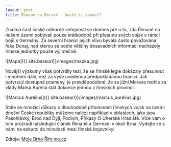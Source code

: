 ```yaml
---
layout: post
title: Římané na Moravě - hosté či domácí?
---
```


Značná část české odborné veřejnosti se dodnes pře o to, zda Římané na našem území pobývali pouze krátkodobě při přesunu svých vojsk 
v rámci bojů s Germány. Za severní hranici jejich vlivu bývala často považována řeka Dunaj, nad kterou se podle většiny 
dosavadních informací nacházely římské jednotky pouze výjimečně.

![Mapa]({{ site.baseurl}}/images/mapka.jpg)

Novější výzkumy však potvrdily tezi, že se římské legie dokázaly přesunout i mnohem dále, než za výše uvedenou předpokládanou hranici. 
Jak potvrzují dostupné prameny, je pravděpodobné, že se jižní Morava mohla za vlády Marka Aurelia  stát dokonce jednou 
z římských provincií.  

![Marcus Aurelius]({{ site.baseurl}}/images/marcus_aurelius.jpg)

Stále se množící důkazy o dlouhodobé přítomnosti římských vojsk na území dnešní České republiky můžeme nalézt například v oblastech, 
jako jsou Pasohlávky, Brod nad Dyjí, Podivín, Příkazy či Uherské Hradiště. Více vám o tom prozradí následující článek Římané a Germáni 
v okolí Brna. Vydejte se s námi na exkurzi do minulosti mezi římské bojovníky!


Zdroje:
[Moje Brno](http://mojebrno.jecool.net/inka--morava-rimane.html/)
[Řím.me.cz](http://rim.me.cz/cisarove/marcus_aurelius/marcus_aurelius.php/)
